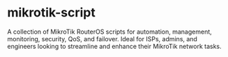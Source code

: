# mikrotik-script
A collection of MikroTik RouterOS scripts for automation, management, monitoring, security, QoS, and failover. Ideal for ISPs, admins, and engineers looking to streamline and enhance their MikroTik network tasks.

